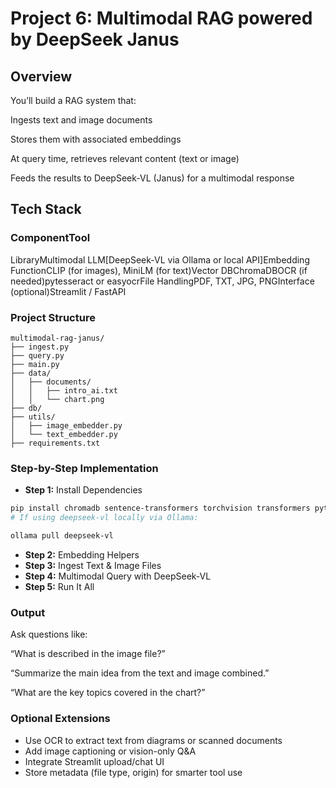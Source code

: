 # Project 6: Multimodal RAG powered by DeepSeek Janus

## Overview
You’ll build a RAG system that:

Ingests text and image documents

Stores them with associated embeddings

At query time, retrieves relevant content (text or image)

Feeds the results to DeepSeek-VL (Janus) for a multimodal response

## Tech Stack

### ComponentTool

LibraryMultimodal LLM[DeepSeek-VL via Ollama or local API]Embedding FunctionCLIP (for images), MiniLM (for text)Vector DBChromaDBOCR (if needed)pytesseract or easyocrFile HandlingPDF, TXT, JPG, PNGInterface (optional)Streamlit / FastAPI

### Project Structure

```text
multimodal-rag-janus/
├── ingest.py
├── query.py
├── main.py
├── data/
│   ├── documents/
│   │   ├── intro_ai.txt
│   │   └── chart.png
├── db/
├── utils/
│   ├── image_embedder.py
│   └── text_embedder.py
├── requirements.txt
```

### Step-by-Step Implementation

* **Step 1:** Install Dependencies

```bash
pip install chromadb sentence-transformers torchvision transformers pytesseract pillow
# If using deepseek-vl locally via Ollama:

ollama pull deepseek-vl
```

* **Step 2:** Embedding Helpers
* **Step 3:** Ingest Text & Image Files
* **Step 4:** Multimodal Query with DeepSeek-VL
* **Step 5:** Run It All

### Output
Ask questions like:

“What is described in the image file?”

“Summarize the main idea from the text and image combined.”

“What are the key topics covered in the chart?”

### Optional Extensions

* Use OCR to extract text from diagrams or scanned documents
* Add image captioning or vision-only Q&A
* Integrate Streamlit upload/chat UI
* Store metadata (file type, origin) for smarter tool use